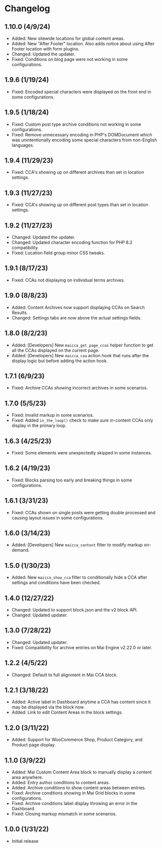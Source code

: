 # Changelog

## 1.10.0 (4/9/24)
* Added: New sitewide locations for global content areas.
* Added: New "After Footer" location. Also adds notice about using After Footer location with form plugins.
* Changed: Updated the updater.
* Fixed: Conditions on blog page were not working in some configurations.

## 1.9.6 (1/19/24)
* Fixed: Encoded special characters were displayed on the front end in some configurations.

## 1.9.5 (1/18/24)
* Fixed: Custom post type archive conditions not working in some configurations.
* Fixed: Remove unnecessary encoding in PHP's DOMDocument which was unintentionally encoding some special characters from non-English languages.

## 1.9.4 (11/29/23)
* Fixed: CCA's showing up on different archives than set in location settings.

## 1.9.3 (11/27/23)
* Fixed: CCA's showing up on different post types than set in location settings.

## 1.9.2 (11/27/23)
* Changed: Updated the updater.
* Changed: Updated character encoding function for PHP 8.2 compatibility.
* Fixed: Location field group minor CSS tweaks.

## 1.9.1 (8/17/23)
* Fixed: CCAs not displaying on individual terms archives.

## 1.9.0 (8/8/23)
* Added: Content Archives now support displaying CCAs on Search Results.
* Changed: Settings tabs are now above the actual settings fields.

## 1.8.0 (8/2/23)
* Added: [Developers] New `maicca_get_page_ccas` helper function to get all the CCAs displayed on the current page.
* Added: [Developers] New `maicca_caa` action hook that runs after the display logic but before adding the action hook.

## 1.7.1 (6/9/23)
* Fixed: Archive CCAs showing incorrect archives in some scenarios.

## 1.7.0 (5/5/23)
* Fixed: Invalid markup in some scenarios.
* Fixed: Added `in_the_loop()` check to make sure in-content CCAs only display in the primary loop.

## 1.6.3 (4/25/23)
* Fixed: Some elements were unexpectedly skipped in some instances.

## 1.6.2 (4/19/23)
* Fixed: Blocks parsing too early and breaking things in some configurations.

## 1.6.1 (3/31/23)
* Fixed: CCAs shown on single posts were getting double processed and causing layout issues in some configurations.

## 1.6.0 (3/14/23)
* Added: [Developers] New `maicca_content` filter to modify markup on-demand.

## 1.5.0 (1/30/23)
* Added: New `maicca_show_cca` filter to conditionally hide a CCA after settings and conditions have been checked.

## 1.4.0 (12/27/22)
* Changed: Updated to support block.json and the v2 block API.
* Changed: Updated updater.

## 1.3.0 (7/28/22)
* Changed: Updated updater.
* Fixed: Compatibility for archive entries on Mai Engine v2.22.0 or later.

## 1.2.2 (4/5/22)
* Changed: Default to full alignment in Mai CCA block.

## 1.2.1 (3/18/22)
* Added: Active label in Dashboard anytime a CCA has content since it may be displayed via the block now.
* Added: Link to edit Content Areas in the block settings.

## 1.2.0 (3/11/22)
* Added: Support for WooCommerce Shop, Product Category, and Product page display.

## 1.1.0 (3/9/22)
* Added: Mai Custom Content Area block to manually display a content area anywhere.
* Added: Entry author conditions to content areas.
* Added: Archive conditions to show content areas between entries.
* Fixed: Archive conditions showing in Mai Grid blocks in some configurations.
* Fixed: Archive conditions label display throwing an error in the Dashboard.
* Fixed: Closing markup mismatch in some scenarios.

## 1.0.0 (1/31/22)
* Initial release
